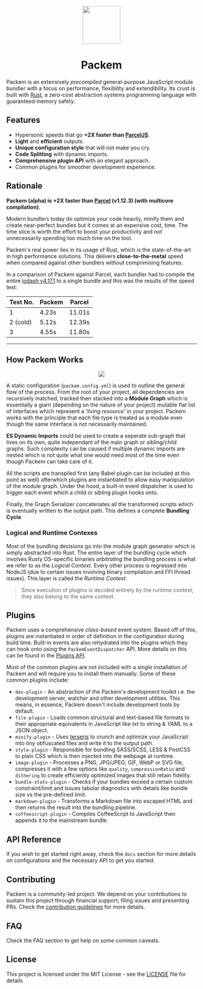 <p align="center"><img width="100" src="https://raw.githubusercontent.com/packem/packem/master/resources/packem-logo.png" /></p>

<h1 align="center">Packem</h1>

Packem is an extensively _precompiled_ general-purpose JavaScript module bundler with a focus on performance, flexibility and extendibility. Its crust is built with [Rust](), a zero-cost abstraction systems programming language with guaranteed memory safety.

## Features

- Hypersonic speeds that go **+2X faster than [ParcelJS](https://parceljs.org/)**.
- **Light** and **efficient** outputs.
- **Unique configuration style** that will not make you cry.
- **Code Splitting** with dynamic imports.
- **Comprehensive plugin API** with an elegant approach.
- Common plugins for smoother development experience.

## Rationale

**Packem (alpha) is +2X faster than [Parcel](https://parceljs.org/) (v1.12.3) (with multicore compilation).**

Modern bundlers today do optimize your code heavily, minify them and create near-perfect bundles but it comes at an expensive cost, time. The time slice is worth the effort to boost your productivity and not unnecessarily spending too much time on the tool.

Packem's real power lies in its usage of Rust, which is the state-of-the-art in high performance solutions. This delivers **close-to-the-metal** speed when compared against other bundlers without comprimising features.

In a comparison of Packem against Parcel, each bundler had to compile the entire [lodash v4.17.1](https://lodash.com/docs/4.17.11) to a single bundle and this was the results of the speed test:

| Test No. | Packem | Parcel |
| -------- | ------ | ------ |
| 1        | 4.23s  | 11.01s |
| 2 (cold) | 5.12s  | 12.39s |
| 3        | 4.55s  | 11.80s |

---

## How Packem Works

<p align="center"><img src="https://raw.githubusercontent.com/packem/packem/master/resources/bundle-cycle.png" /></p>

A static configuration (`packem.config.yml`) is used to outline the general flow of the process. From the root of your project, all dependencies are recursively matched, tracked then stacked into a **Module Graph** which is essentially a giant (depending on the nature of your project) mutable flat list of interfaces which represent a _'living resource'_ in your project. Packem works with the principle that each file type is treated as a module even though the same interface is not necessarily maintained.

**ES Dynamic Imports** could be used to create a seperate sub-graph that lives on its own, quite independant of the main graph or sibling/child graphs. Such complexity can be caused if multiple dynamic imports are nested which is not quite what one would need most of the time even though Packem can take care of it.

All the scripts are transpiled first (any Babel plugin can be included at this point as well) afterwhich plugins are instantiated to allow easy manipulation of the module graph. Under the hood, a built-in event dispatcher is used to trigger each event which a child or sibling plugin hooks onto.

Finally, the Graph Serializer concatenates all the transformed scripts which is eventually written to the output path. This defines a complete **Bundling Cycle**.

### Logical and Runtime Contexes

Most of the bundling decisions go into the module graph generator which is simply abstracted into Rust. The entire layer of the bundling cycle which involves Rusty OS-specific binaries _arbitrating_ the bundling process is what we refer to as the _Logical Context_. Every other process is regressed into NodeJS (due to certain issues involving binary compilation and FFI thread issues). This layer is called the _Runtime Context_.

> Since execution of plugins is decided entirely by the runtime context, they also belong to the same context.

## Plugins

Packem uses a comprehensive _class-based_ event system. Based off of this, plugins are instantiated in order of definition in the configuration during build time. Built-in events are also rehydrated into the plugins which they can hook onto using the `PackemEventDispatcher` API. More details on this can be found in the [Plugins API](/).

Most of the common plugins are not included with a single installation of Packem and will require you to install them manually. Some of these common plugins include:

- `dev-plugin` - An abstraction of the Packem's development toolkit i.e. the development server, watcher and other development utilities. This means, in essence, Packem doesn't include development tools by default.
- `file-plugin` - Loads common structural and text-based file formats to their appropriate equivalents in JavaScript like _txt_ to string & _YAML_ to a JSON object.
- `minify-plugin` - Uses [terserjs](https://github.com/terser-js/terser) to crunch and optimize your JavaScript into tiny obfuscated files and write it to the output path.
- `style-plugin` - Responsible for bundling SASS/SCSS, LESS & PostCSS to plain CSS which is then injected into the webpage at runtime.
- `image-plugin` - Processes a PNG, JPG/JPEG, GIF, WebP or SVG file, compresses it with a few options like `quality`, `compressionRatio` and `dithering` to create efficiently optimized images that still retain fidelity.
- `bundle-stats-plugin` - Checks if your bundles exceed a certain custom constraint/limit and issues tabular diagnostics with details like bundle size vs the pre-defined limit.
- `markdown-plugin` - Transforms a Markdown file into escaped HTML and then returns the result into the bundling pipeline.
- `coffeescript-plugin` - Compiles CoffeeScript to JavaScript then appends it to the mainstream bundle.

## API Reference

If you wish to get started right away, check the `docs` section for more details on configurations and the necessary API to get you started.

## Contributing

Packem is a community-led project. We depend on your contributions to sustain this project through financial support, filing issues and presenting PRs. Check the [contribution guidelines](https://github.com/packem/packem/blob/master/CONTRIBUTING.md) for more details.

## FAQ

Check the FAQ section to get help on some common caveats.

## License

This project is licensed under the MIT License - see the [LICENSE](LICENSE) file for details
